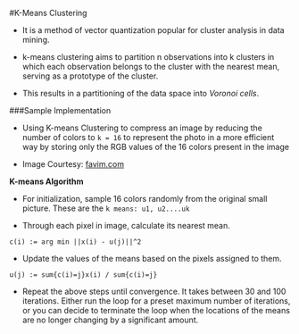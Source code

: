 #K-Means Clustering

- It is a method of vector quantization popular for cluster analysis in data mining.
 
- k-means clustering aims to partition n observations into k clusters in which each observation belongs to the cluster with the nearest mean, serving as a prototype of the cluster. 

- This results in a partitioning of the data space into *Voronoi cells*.

###Sample Implementation

- Using K-means Clustering to compress an image by reducing the number of colors to `k = 16` to represent the photo in a more efficient way by storing only the RGB values of the 16 colors present in the image

- Image Courtesy: [favim.com](http://favim.com/)

**K-means Algorithm**
- For initialization, sample 16 colors randomly from the original small picture. These are the `k means: u1, u2....uk` 

- Through each pixel in image, calculate its nearest mean.
```
c(i) := arg min ||x(i) - u(j)||^2
```

- Update the values of the means based on the pixels assigned to them. 
```
u(j) := sum{c(i)=j}x(i) / sum{c(i)=j}
```

- Repeat the above steps until convergence. It takes between 30 and 100 iterations. Either run the loop for a preset maximum number of iterations, or you can decide to terminate the loop when the locations of the means are no longer changing by a significant amount.
